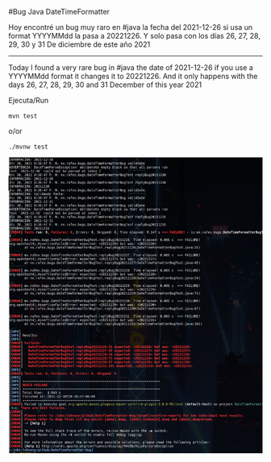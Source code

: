 #Bug Java DateTimeFormatter

Hoy encontré un bug muy raro en #java la fecha del 2021-12-26 si usa un format YYYYMMdd la pasa a 20221226. Y solo pasa con los días 26, 27, 28, 29, 30 y 31 De diciembre de este año 2021

---

Today I found a very rare bug in #java the date of 2021-12-26 if you use a YYYYMMdd format it changes it to 20221226. And it only happens with the days 26, 27, 28, 29, 30 and 31 December of this year 2021


Ejecuta/Run

```Shell
mvn test
```

o/or

```Shell
./mvnw test
```


![Bug #Java DateTimeFormatter](bug.png "Bug Java DateTimeFormatter")
